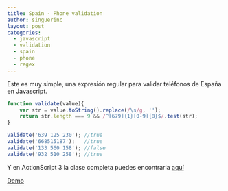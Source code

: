```yaml
---
title: Spain - Phone validation
author: singuerinc
layout: post
categories:
  - javascript
  - validation
  - spain
  - phone
  - regex
---
```

Este es muy simple, una expresi&oacute;n regular para validar tel&eacute;fonos de Espa&ntilde;a en Javascript.

```javascript
function validate(value){
    var str = value.toString().replace(/\s/g, '');
    return str.length === 9 && /^[679]{1}[0-9]{8}$/.test(str);
}

validate('639 125 230'); //true
validate('668515187');   //true
validate('133 560 158'); //false
validate('932 510 258'); //true
```

Y en ActionScript 3 la clase completa puedes encontrarla <a href="https://github.com/singuerinc/singuerinc-blog/blob/master/src/net/singuerinc/labs/utils/validators/SpainPhoneValidator.as" target="_blank">aqu&iacute;</a>

<a href="/static/code/day-004/index.html" target="_blank">Demo</a>
